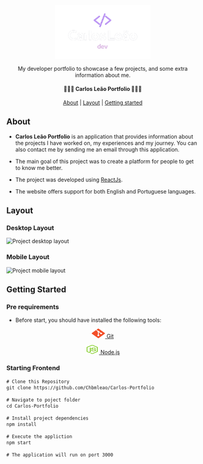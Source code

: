 <div align="center">
  <img alt="Carlos Leão Logo" src="./public/logo.png" width="250px">
</div>

<p align="center">
  My developer portfolio to showcase a few projects, and some extra information about me.
</p>

<h4 align="center">
  👨🏻‍💻 Carlos Leão Portfolio 👨🏻‍💻
</h4>

<p align="center">
  <a href="#about">About</a>
  |
  <a href="#layout">Layout</a>
  |
  <a href="#getting-started">Getting started</a>
</p>

## About

- **Carlos Leão Portfolio** is an application that provides information about the projects I have worked on, my experiences and my journey. You can also contact me by sending me an email through this application.

- The main goal of this project was to create a platform for people to get to know me better.

- The project was developed using [ReactJs](https://reactjs.org/).

- The website offers support for both English and Portuguese languages.

## Layout

### Desktop Layout

<img alt="Project desktop layout" src="./docs/desktop-layout.gif">

### Mobile Layout

<img alt="Project mobile layout" src="./docs/mobile-layout.gif" width=250px>

## Getting Started

### Pre requirements

- Before start, you should have installed the following tools:

<p align="center">
  <a href="https://git-scm.com">
    <img alt="Git" height="25" width="35" src="https://raw.githubusercontent.com/devicons/devicon/master/icons/git/git-original.svg" style="max-width:100%;">
  Git
  </a>
</p>

<p align="center">
  <a href="https://nodejs.org/en/">
    <img alt="Node.js" height="25" width="35" src="https://raw.githubusercontent.com/devicons/devicon/master/icons/nodejs/nodejs-original.svg" style="max-width:100%;">
  Node.js
  </a>
</p>

### Starting Frontend

```shell
# Clone this Repository
git clone https://github.com/Chbmleao/Carlos-Portfolio

# Navigate to poject folder
cd Carlos-Portfolio

# Install project dependencies
npm install

# Execute the appliction
npm start

# The application will run on port 3000

```

